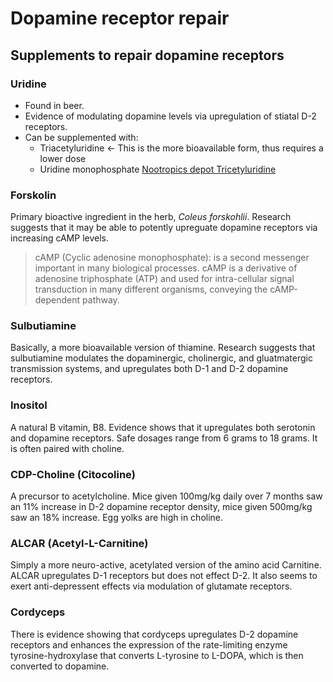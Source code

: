 
# Dopamine receptor repair

## Supplements to repair dopamine receptors
### Uridine
* Found in beer. 
* Evidence of modulating dopamine levels via upregulation of stiatal D-2 receptors.
* Can be supplemented with:
    * Triacetyluridine <- This is the more bioavailable form, thus requires a lower dose 
    * Uridine monophosphate
[Nootropics depot Tricetyluridine](https://nootropicsdepot.com/triacetyluridine-capsules/?sscid=61k4_9h7ru)

### Forskolin
Primary bioactive ingredient in the herb, *Coleus forskohlii*. Research suggests that it may be able to potently upreguate dopamine receptors via increasing cAMP levels.

> cAMP (Cyclic adenosine monophosphate): is a second messenger important in many biological processes. cAMP is a derivative of adenosine triphosphate (ATP) and used for intra-cellular signal transduction in many different organisms, conveying the cAMP-dependent pathway.

### Sulbutiamine
Basically, a more bioavailable version of thiamine. Research suggests that sulbutiamine modulates the dopaminergic, cholinergic, and gluatmatergic transmission systems, and upregulates both D-1 and D-2 dopamine receptors.

### Inositol
A natural B vitamin, B8. Evidence shows that it upregulates both serotonin and dopamine receptors. Safe dosages range from 6 grams to 18 grams. It is often paired with choline.

### CDP-Choline (Citocoline)
A precursor to acetylcholine. Mice given 100mg/kg daily over 7 months saw an 11% increase in D-2 dopamine receptor density, mice given 500mg/kg saw an 18% increase. Egg yolks are high in choline.

### ALCAR (Acetyl-L-Carnitine)
Simply a more neuro-active, acetylated version of the amino acid Carnitine. ALCAR upregulates D-1 receptors but does not effect D-2. It also seems to exert anti-depressent effects  via modulation of glutamate receptors.

### Cordyceps
There is evidence showing that cordyceps upregulates D-2 dopamine receptors and enhances the expression of the rate-limiting enzyme tyrosine-hydroxylase that converts L-tyrosine to L-DOPA, which is then converted to dopamine.
